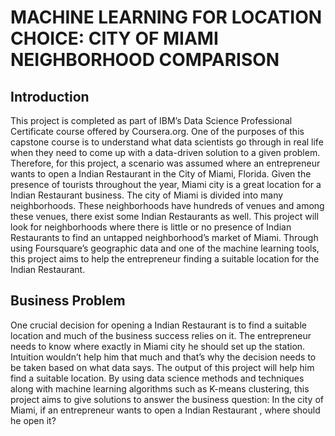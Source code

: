 # MACHINE LEARNING FOR LOCATION CHOICE: CITY OF MIAMI NEIGHBORHOOD COMPARISON

## Introduction

This project is completed as part of IBM’s Data Science Professional Certificate course offered by Coursera.org. One of the purposes of this capstone course is to understand what data scientists go through in real life when they need to come up with a data-driven solution to a given problem. Therefore, for this project, a scenario was assumed where an entrepreneur wants to open a Indian Restaurant in the City of Miami, Florida. Given the presence of tourists throughout the year, Miami city is a great location for a Indian Restaurant business. The city of Miami is divided into many neighborhoods. These neighborhoods have hundreds of venues and among these venues, there exist some Indian Restaurants as well. This project will look for neighborhoods where there is little or no presence of Indian Restaurants to find an untapped neighborhood’s market of Miami. Through using Foursquare’s geographic data and one of the machine learning tools, this project aims to help the entrepreneur finding a suitable location for the Indian Restaurant.

## Business Problem

One crucial decision for opening a Indian Restaurant is to find a suitable location and much of the business success relies on it. The entrepreneur needs to know where exactly in Miami city he should set up the station. Intuition wouldn’t help him that much and that’s why the decision needs to be taken based on what data says. The output of this project will help him find a suitable location. By using data science methods and techniques along with machine learning algorithms such as K-means clustering, this project aims to give solutions to answer the business question: In the city of Miami, if an entrepreneur wants to open a Indian Restaurant , where should he open it?
